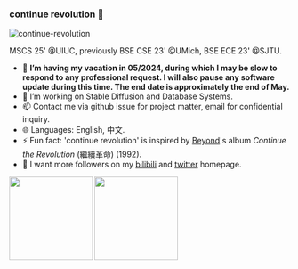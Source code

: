### continue revolution 👋

<p align="left"> <img src="https://komarev.com/ghpvc/?username=continue-revolution&label=Profile%20views&color=0e75b6&style=flat" alt="continue-revolution" /> </p>
MSCS 25' @UIUC, previously BSE CSE 23' @UMich, BSE ECE 23' @SJTU.

- 👯 **I’m having my vacation in 05/2024, during which I may be slow to respond to any professional request. I will also pause any software update during this time. The end date is approximately the end of May.**
- 🔭 I’m working on Stable Diffusion and Database Systems.
- 📫 Contact me via github issue for project matter, email for confidential inquiry.
- 🌐 Languages: English, 中文.
- ⚡ Fun fact: 'continue revolution' is inspired by [Beyond](https://en.wikipedia.org/wiki/Beyond_(band))'s album *Continue the Revolution* (繼續革命) (1992).
- 💬 I want more followers on my [bilibili](https://space.bilibili.com/1549185169) and [twitter](https://twitter.com/conrevo0) homepage.

<p><img align="left" src="https://github-readme-stats.vercel.app/api?username=continue-revolution&show_icons=true&count_private=true" height="150"/></p>
<p><img align="center" src="https://github-readme-stats.vercel.app/api/top-langs/?username=continue-revolution&layout=compact" height="150"/></p>
